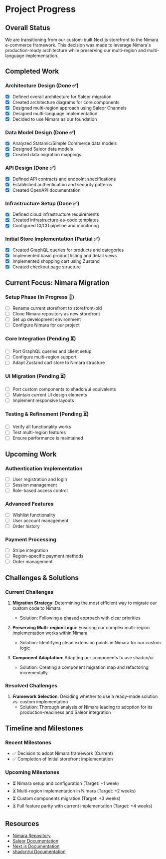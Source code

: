 # Project Progress

## Overall Status
We are transitioning from our custom-built Next.js storefront to the Nimara e-commerce framework. This decision was made to leverage Nimara's production-ready architecture while preserving our multi-region and multi-language implementation.

## Completed Work

### Architecture Design (Done ✅)
- [x] Defined overall architecture for Saleor migration
- [x] Created architecture diagrams for core components
- [x] Designed multi-region approach using Saleor Channels
- [x] Designed multi-language implementation
- [x] Decided to use Nimara as our foundation

### Data Model Design (Done ✅)
- [x] Analyzed Statamic/Simple Commerce data models
- [x] Designed Saleor data models
- [x] Created data migration mappings

### API Design (Done ✅)
- [x] Defined API contracts and endpoint specifications
- [x] Established authentication and security patterns
- [x] Created OpenAPI documentation

### Infrastructure Setup (Done ✅)
- [x] Defined cloud infrastructure requirements
- [x] Created infrastructure-as-code templates
- [x] Configured CI/CD pipeline and monitoring

### Initial Store Implementation (Partial ✅)
- [x] Created GraphQL queries for products and categories
- [x] Implemented basic product listing and detail views
- [x] Implemented shopping cart using Zustand
- [x] Created checkout page structure

## Current Focus: Nimara Migration

### Setup Phase (In Progress 🔄)
- [ ] Rename current storefront to storefront-old
- [ ] Clone Nimara repository as new storefront
- [ ] Set up development environment
- [ ] Configure Nimara for our project

### Core Integration (Pending ⏳)
- [ ] Port GraphQL queries and client setup
- [ ] Configure multi-region support
- [ ] Adapt Zustand cart store to Nimara structure

### UI Migration (Pending ⏳)
- [ ] Port custom components to shadcn/ui equivalents
- [ ] Maintain current UI design elements
- [ ] Implement responsive layouts

### Testing & Refinement (Pending ⏳)
- [ ] Verify all functionality works
- [ ] Test multi-region features
- [ ] Ensure performance is maintained

## Upcoming Work

### Authentication Implementation
- [ ] User registration and login
- [ ] Session management
- [ ] Role-based access control

### Advanced Features
- [ ] Wishlist functionality
- [ ] User account management
- [ ] Order history

### Payment Processing
- [ ] Stripe integration
- [ ] Region-specific payment methods
- [ ] Order management

## Challenges & Solutions

### Current Challenges
1. **Migration Strategy**: Determining the most efficient way to migrate our custom code to Nimara
   - Solution: Following a phased approach with clear priorities

2. **Preserving Multi-region Logic**: Ensuring our complex multi-region implementation works within Nimara
   - Solution: Identifying clean extension points in Nimara for our custom logic

3. **Component Adaptation**: Adapting our components to use shadcn/ui
   - Solution: Creating a component migration map and refactoring incrementally

### Resolved Challenges
1. **Framework Selection**: Deciding whether to use a ready-made solution vs. custom implementation
   - Solution: Thorough analysis of Nimara leading to adoption for its production-readiness and Saleor integration

## Timeline and Milestones

### Recent Milestones
- ✅ Decision to adopt Nimara framework (Current)
- ✅ Completion of initial storefront implementation

### Upcoming Milestones
- ⏳ Nimara setup and configuration (Target: +1 week)
- ⏳ Multi-region implementation in Nimara (Target: +2 weeks)
- ⏳ Custom components migration (Target: +3 weeks)
- ⏳ Full feature parity with current implementation (Target: +4 weeks)

## Resources
- [Nimara Repository](https://github.com/mirumee/nimara-ecommerce)
- [Saleor Documentation](https://docs.saleor.io/docs/)
- [Next.js Documentation](https://nextjs.org/docs)
- [shadcn/ui Documentation](https://ui.shadcn.com/) 